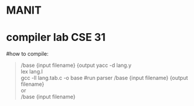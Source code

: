 # MANIT
# compiler lab CSE 31
#how to compile:
> /base  {input filename} {output
> yacc -d lang.y <br />
> lex lang.l    <br />
> gcc -ll lang.tab.c -o base
#run parser 
> /base  {input filename} {output filename}<br />
    or<br />
> /base  {input filename}
